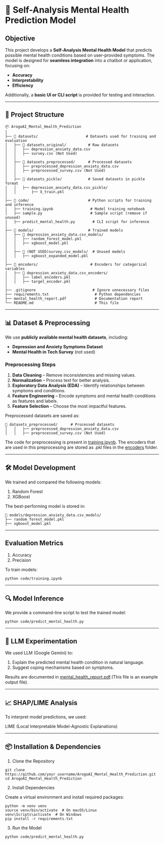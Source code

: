 # 🧠 Self-Analysis Mental Health Prediction Model

## **Objective**
This project develops a **Self-Analysis Mental Health Model** that predicts possible mental health conditions based on user-provided symptoms. The model is designed for **seamless integration** into a chatbot or application, focusing on:
- **Accuracy**
- **Interpretability**
- **Efficiency**

Additionally, a **basic UI or CLI script** is provided for testing and interaction.

---

## **📂 Project Structure**
```
📦 ArogoAI_Mental_Health_Prediction
│
├── 📂 datasets/                      # Datasets used for training and evaluation
│   ├── 📂 datasets_original/          # Raw datasets
│   │   ├── depression_anxiety_data.csv
│   │   ├── survey.csv (Not Used)
│   │
│   ├── 📂 datasets_preprocessed/      # Processed datasets
│   │   ├── preprocessed_depression_anxiety_data.csv
│   │   ├── preprocessed_survey.csv (Not Used)
│   │
│   ├── 📂 datasets_pickle/            # Saved datasets in pickle format
│   │   ├── depression_anxiety_data.csv_pickle/
│   │       ├── X_train.pkl
│
├── 📂 code/                           # Python scripts for training and inference
│   ├── training.ipynb                 # Model training notebook
│   ├── sample.py                      # Sample script (remove if unused)
│   ├── predict_mental_health.py        # CLI script for inference
│
├── 📂 models/                         # Trained models
│   ├── 📂 depression_anxiety_data.csv_models/
│   │   ├── random_forest_model.pkl
│   │   ├── xgboost_model.pkl
│   │
│   ├── 📂 (NOT USED)survey.csv_models/  # Unused models
│   │   ├── xgboost_expanded_model.pkl
│
├── 📂 encoders/                        # Encoders for categorical variables
│   ├── 📂 depression_anxiety_data.csv_encoders/
│   │   ├── label_encoders.pkl
│   │   ├── target_encoder.pkl
│
├── .gitignore                          # Ignore unnecessary files
├── requirements.txt                     # Python dependencies
├── mental_health_report.pdf             # Documentation report
└── README.md                            # This file
```

---

## **📊 Dataset & Preprocessing**
We use **publicly available mental health datasets**, including:
- **Depression and Anxiety Symptoms Dataset**
- **Mental Health in Tech Survey** (not used)

### **Preprocessing Steps**
1. **Data Cleaning** – Remove inconsistencies and missing values.
2. **Normalization** – Process text for better analysis.
3. **Exploratory Data Analysis (EDA)** – Identify relationships between symptoms and conditions.
4. **Feature Engineering** – Encode symptoms and mental health conditions as features and labels.
5. **Feature Selection** – Choose the most impactful features.

Preprocessed datasets are saved as:
```
📂 datasets_preprocessed/      # Processed datasets
│   │   ├── preprocessed_depression_anxiety_data.csv
│   │   ├── preprocessed_survey.csv (Not Used)
```
The code for preprocessing is present in [training.ipynb](code/training.ipynb). The encoders that are used in this preprocessing are stored as .pkl files in the [encoders](encoders/depression_anxiety_data.csv_encoders) folder.

---

## **🛠 Model Development**

We trained and compared the following models:

1. Random Forest
2. XGBoost

The best-performing model is stored in:
```
📂 models/depression_anxiety_data.csv_models/
├── random_forest_model.pkl
├── xgboost_model.pkl
```
---

## **Evaluation Metrics**

1. Accuracy
2. Precision

To train models:
```
python code/training.ipynb
```
---

## **🔍 Model Inference**

We provide a command-line script to test the trained model:
```
python code/predict_mental_health.py
```
---

## **🧠 LLM Experimentation**

We used LLM (Google Gemini) to:

1. Explain the predicted mental health condition in natural language.
2. Suggest coping mechanisms based on symptoms.

Results are documented in [mental_health_report.pdf](mental_health_report.pdf).(This file is an example output file).

---

## **📈 SHAP/LIME Analysis**

To interpret model predictions, we used:

LIME (Local Interpretable Model-Agnostic Explanations)

---

## **📦 Installation & Dependencies**

1. Clone the Repository
```
git clone https://github.com/your_username/ArogoAI_Mental_Health_Prediction.git
cd ArogoAI_Mental_Health_Prediction
```
2. Install Dependencies

Create a virtual environment and install required packages:
```
python -m venv venv
source venv/bin/activate  # On macOS/Linux
venv\Scripts\activate  # On Windows
pip install -r requirements.txt
```

3. Run the Model

```
python code/predict_mental_health.py
```

